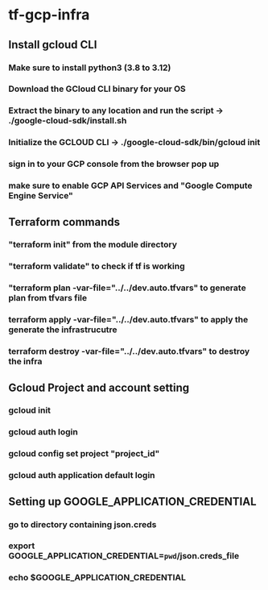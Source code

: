 # tf-gcp-infra 

## Install gcloud CLI
### Make sure to install python3 (3.8 to 3.12)
### Download the GCloud CLI binary for your OS
### Extract the binary to any location and run the script -> ./google-cloud-sdk/install.sh
### Initialize the GCLOUD CLI -> ./google-cloud-sdk/bin/gcloud init
### sign in to your GCP console from the browser pop up
### make sure to enable GCP API Services and "Google Compute Engine Service"


##  Terraform commands
### "terraform init" from the module directory
### "terraform validate" to check if tf is working   
### "terraform plan -var-file="../../dev.auto.tfvars" to generate plan from tfvars file
### terraform apply -var-file="../../dev.auto.tfvars" to apply the generate the infrastrucutre
### terraform destroy -var-file="../../dev.auto.tfvars" to destroy the infra

## Gcloud Project and account setting
### gcloud init
### gcloud auth login
### gcloud config set project "project_id"
### gcloud auth application default login

## Setting up GOOGLE_APPLICATION_CREDENTIAL 
### go to directory containing json.creds
### export GOOGLE_APPLICATION_CREDENTIAL=`pwd`/json.creds_file
### echo $GOOGLE_APPLICATION_CREDENTIAL 